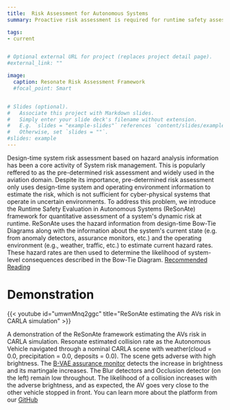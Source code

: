 ```yaml
---
title:  Risk Assessment for Autonomous Systems
summary: Proactive risk assessment is required for runtime safety assessment of autonomous systems. It needs to utilize the detection results from the anomaly detectors to estimate the risk of the system

tags:
- current


# Optional external URL for project (replaces project detail page).
#external_link: ""

image:
  caption: Resonate Risk Assessment Framework
  #focal_point: Smart


# Slides (optional).
#   Associate this project with Markdown slides.
#   Simply enter your slide deck's filename without extension.
#   E.g. `slides = "example-slides"` references `content/slides/example-slides.md`.
#   Otherwise, set `slides = ""`.
#slides: example
---
```


Design-time system risk assessment based on hazard analysis information has been a core activity of System risk management. This is popularly reffered to as the pre-determined risk assessment and widely used in the aviation domain. Despite its importance, pre-determined risk assessment only uses design-time system and operating environment information to estimate the risk, which is not sufficient for cyber-physical systems that operate in uncertain environments. To address this problem, we introduce the Runtime Safety Evaluation in Autonomous Systems (ReSonAte) framework for quantitative assessment of a system's dynamic risk at runtime. ReSonAte uses the hazard information from design-time Bow-Tie Diagrams along with the information about the system's current state (e.g. from anomaly detectors, assurance monitors, etc.) and the operating environment (e.g., weather, traffic, etc.) to estimate current hazard rates. These hazard rates are then used to determine the likelihood of system-level consequences described in the Bow-Tie Diagram. [Recommended Reading](https://arxiv.org/abs/2102.09419)


# Demonstration

{{< youtube id="umwnMnq2ggc" title="ReSonAte estimating the AVs risk in CARLA simulation" >}}


A demonstration of the ReSonAte framework estimating the AVs risk in CARLA simulation. Resonate estimated collision rate as the Autonomous Vehicle navigated through a nominal CARLA scene with weather(cloud = 0.0, precipitation = 0.0, deposits = 0.0). The scene gets adverse with high brightness. The [B-VAE assurance monitor](https://arxiv.org/abs/2108.11800) detects the increase in brightness and its martingale increases. The Blur detectors and Occlusion detector (on the left) remain low throughout. The likelihood of a collision increases with the adverse brightness, and as expected, the AV goes very close to the other vehicle stopped in front. You can learn more about the platform from our [GitHub](https://github.com/scope-lab-vu/Resonate)  
